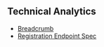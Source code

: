 ## Technical Analytics

-  [Breadcrumb](https://github.com/mgomesdev/wemovie-ecommerce/blob/main/technical-analytics/BREADCRUMB.md)
-  [Registration Endpoint Spec](https://github.com/mgomesdev/wemovie-ecommerce/blob/main/technical-analytics/REGISTRATION-ENDPOINT-SPEC.md)

